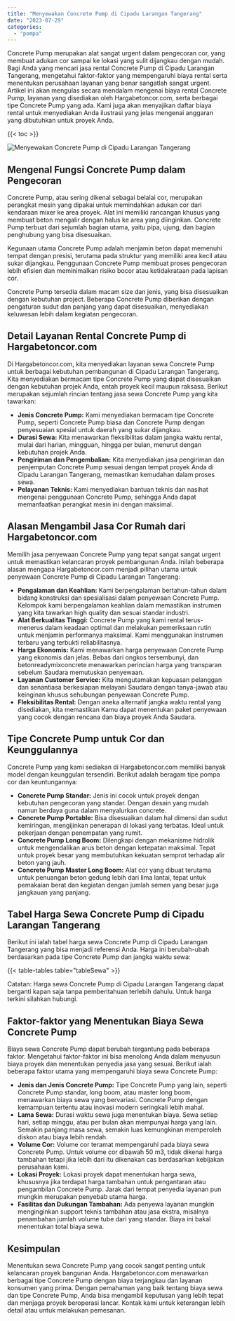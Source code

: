 ```yaml
---
title: "Menyewakan Concrete Pump di Cipadu Larangan Tangerang"
date: "2023-07-29"
categories: 
  - "pompa"
---
```




Concrete Pump merupakan alat sangat urgent dalam pengecoran cor, yang membuat adukan cor sampai ke lokasi yang sulit dijangkau dengan mudah. Bagi Anda yang mencari jasa rental Concrete Pump di Cipadu Larangan Tangerang, mengetahui faktor-faktor yang mempengaruhi biaya rental serta menentukan perusahaan layanan yang benar sangatlah sangat urgent. Artikel ini akan mengulas secara mendalam mengenai biaya rental Concrete Pump, layanan yang disediakan oleh Hargabetoncor.com, serta berbagai tipe Concrete Pump yang ada. Kami juga akan menyajikan daftar biaya rental untuk menyediakan Anda ilustrasi yang jelas mengenai anggaran yang dibutuhkan untuk proyek Anda.

{{< toc >}}

![Menyewakan Concrete Pump di Cipadu Larangan Tangerang](https://hargareadymixid.github.io/pompa/concrete-pump%20(30).png)

## Mengenal Fungsi Concrete Pump dalam Pengecoran

Concrete Pump, atau sering dikenal sebagai belalai cor, merupakan perangkat mesin yang dipakai untuk memindahkan adukan cor dari kendaraan mixer ke area proyek. Alat ini memiliki rancangan khusus yang membuat beton mengalir dengan halus ke area yang diinginkan. Concrete Pump terbuat dari sejumlah bagian utama, yaitu pipa, ujung, dan bagian penghubung yang bisa disesuaikan.

Kegunaan utama Concrete Pump adalah menjamin beton dapat memenuhi tempat dengan presisi, terutama pada struktur yang memiliki area kecil atau sukar dijangkau. Penggunaan Concrete Pump membuat proses pengecoran lebih efisien dan meminimalkan risiko bocor atau ketidakrataan pada lapisan cor.

Concrete Pump tersedia dalam macam size dan jenis, yang bisa disesuaikan dengan kebutuhan project. Beberapa Concrete Pump diberikan dengan pengaturan sudut dan panjang yang dapat disesuaikan, menyediakan keluwesan lebih dalam kegiatan pengecoran.

## Detail Layanan Rental Concrete Pump di Hargabetoncor.com

Di Hargabetoncor.com, kita menyediakan layanan sewa Concrete Pump untuk berbagai kebutuhan pembangunan di Cipadu Larangan Tangerang. Kita menyediakan bermacam tipe Concrete Pump yang dapat disesuaikan dengan kebutuhan projek Anda, entah proyek kecil maupun raksasa. Berikut merupakan sejumlah rincian tentang jasa sewa Concrete Pump yang kita tawarkan:

- **Jenis Concrete Pump:** Kami menyediakan bermacam tipe Concrete Pump, seperti Concrete Pump biasa dan Concrete Pump dengan penyesuaian spesial untuk daerah yang sukar dijangkau.
- **Durasi Sewa:** Kita menawarkan fleksibilitas dalam jangka waktu rental, mulai dari harian, mingguan, hingga per bulan, menurut dengan kebutuhan projek Anda.
- **Pengiriman dan Pengembalian:** Kita menyediakan jasa pengiriman dan penjemputan Concrete Pump sesuai dengan tempat proyek Anda di Cipadu Larangan Tangerang, memastikan kemudahan dalam proses sewa.
- **Pelayanan Teknis:** Kami menyediakan bantuan teknis dan nasihat mengenai penggunaan Concrete Pump, sehingga Anda dapat memanfaatkan perangkat mesin ini dengan maksimal.

## Alasan Mengambil Jasa Cor Rumah dari Hargabetoncor.com

Memilih jasa penyewaan Concrete Pump yang tepat sangat sangat urgent untuk memastikan kelancaran proyek pembangunan Anda. Inilah beberapa alasan mengapa Hargabetoncor.com menjadi pilihan utama untuk penyewaan Concrete Pump di Cipadu Larangan Tangerang:

- **Pengalaman dan Keahlian:** Kami berpengalaman bertahun-tahun dalam bidang konstruksi dan spesialisasi dalam penyewaan Concrete Pump. Kelompok kami berpengalaman keahlian dalam memastikan instrumen yang kita tawarkan high quality dan sesuai standar industri.
- **Alat Berkualitas Tinggi:** Concrete Pump yang kami rental terus-menerus dalam keadaan optimal dan melakukan pemeriksaan rutin untuk menjamin performanya maksimal. Kami menggunakan instrumen terbaru yang terbukti reliabilitasnya.
- **Harga Ekonomis:** Kami menawarkan harga penyewaan Concrete Pump yang ekonomis dan jelas. Bebas dari ongkos tersembunyi, dan betonreadymixconcrete menawarkan perincian harga yang transparan sebelum Saudara memutuskan penyewaan.
- **Layanan Customer Service:** Kita mengutamakan kepuasan pelanggan dan senantiasa berkesiapan melayani Saudara dengan tanya-jawab atau keinginan khusus sehubungan penyewaan Concrete Pump.
- **Fleksibilitas Rental:** Dengan aneka alternatif jangka waktu rental yang disediakan, kita memastikan Kamu dapat menentukan paket penyewaan yang cocok dengan rencana dan biaya proyek Anda Saudara.

## Tipe Concrete Pump untuk Cor dan Keunggulannya

Concrete Pump yang kami sediakan di Hargabetoncor.com memiliki banyak model dengan keunggulan tersendiri. Berikut adalah beragam tipe pompa cor dan keuntungannya:

- **Concrete Pump Standar:** Jenis ini cocok untuk proyek dengan kebutuhan pengecoran yang standar. Dengan desain yang mudah namun berdaya guna dalam menyalurkan concrete.
- **Concrete Pump Portable:** Bisa disesuaikan dalam hal dimensi dan sudut kemiringan, mengijinkan penerapan di lokasi yang terbatas. Ideal untuk pekerjaan dengan penempatan yang rumit.
- **Concrete Pump Long Boom:** Dilengkapi dengan mekanisme hidrolik untuk mengendalikan arus beton dengan ketepatan maksimal. Tepat untuk proyek besar yang membutuhkan kekuatan semprot terhadap alir beton yang jauh.
- **Concrete Pump Master Long Boom:** Alat cor yang dibuat terutama untuk penuangan beton gedung lebih dari lima lantai, tepat untuk pemakaian berat dan kegiatan dengan jumlah semen yang besar juga jangkauan yang panjang.

## Tabel Harga Sewa Concrete Pump di Cipadu Larangan Tangerang

Berikut ini ialah tabel harga sewa Concrete Pump di Cipadu Larangan Tangerang yang bisa menjadi referensi Anda. Harga ini berubah-ubah berdasarkan pada tipe Concrete Pump dan jangka waktu sewa:

{{< table-tables table="tableSewa" >}}

Catatan: Harga sewa Concrete Pump di Cipadu Larangan Tangerang dapat berganti kapan saja tanpa pemberitahuan terlebih dahulu. Untuk harga terkini silahkan hubungi.

## Faktor-faktor yang Menentukan Biaya Sewa Concrete Pump

Biaya sewa Concrete Pump dapat berubah tergantung pada beberapa faktor. Mengetahui faktor-faktor ini bisa menolong Anda dalam menyusun biaya proyek dan menentukan penyedia jasa yang sesuai. Berikut ialah beberapa faktor utama yang mempengaruhi biaya sewa Concrete Pump:

- **Jenis dan Jenis Concrete Pump:** Tipe Concrete Pump yang lain, seperti Concrete Pump standar, long boom, atau master long boom, menawarkan biaya sewa yang bervariasi. Concrete Pump dengan kemampuan tertentu atau inovasi modern seringkali lebih mahal.
- **Lama Sewa:** Durasi waktu sewa juga menentukan biaya. Sewa setiap hari, setiap minggu, atau per bulan akan mempunyai harga yang lain. Semakin panjang masa sewa, semakin luas kemungkinan memperoleh diskon atau biaya lebih rendah.
- **Volume Cor:** Volume cor teramat mempengaruhi pada biaya sewa Concrete Pump. Untuk volume cor dibawah 50 m3, tidak dikenai harga tambahan tetapi jika lebih dari itu dikenakan cas berdasarkan kebijakan perusahaan kami.
- **Lokasi Proyek:** Lokasi proyek dapat menentukan harga sewa, khususnya jika terdapat harga tambahan untuk pengantaran atau pengambilan Concrete Pump. Jarak dari tempat penyedia layanan pun mungkin merupakan penyebab utama harga.
- **Fasilitas dan Dukungan Tambahan:** Ada penyewa layanan mungkin menginginkan support teknis tambahan atau jasa ekstra, misalnya penambahan jumlah volume tube dari yang standar. Biaya ini bakal menentukan total biaya sewa.

## Kesimpulan

Menentukan sewa Concrete Pump yang cocok sangat penting untuk kelancaran proyek bangunan Anda. Hargabetoncor.com menawarkan berbagai tipe Concrete Pump dengan biaya terjangkau dan layanan konsumen yang prima. Dengan pemahaman yang baik tentang biaya sewa dan tipe Concrete Pump, Anda bisa mengambil keputusan yang lebih tepat dan menjaga proyek beroperasi lancar. Kontak kami untuk keterangan lebih detail atau untuk melakukan pemesanan.
